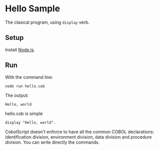 # Hello Sample

The clasical program, using `display` verb.

## Setup

Install [Node.js](http://nodejs.org).

## Run

With the command line:
```
node run hello.cob
```

The output:
```
Hello, world
```

hello.cob is simple
```cobol
display "Hello, world".
```

CobolScript doesn't enforce to have all the common COBOL declarations: identification division, environment
division, data division and procedure division. You can write directly the commands.
